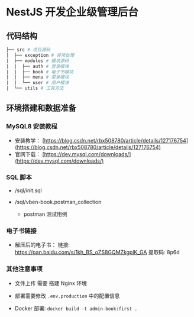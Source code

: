 # NestJS 开发企业级管理后台

## 代码结构
```bash
├── src # 项目源码
|  ├── exception # 异常处理
|  ├── modules # 模块源码
|  |  ├── auth # 登录模块
|  |  ├── book # 电子书模块
|  |  ├── menu # 菜单模块
|  |  └── user # 用户模块
|  └── utils # 工具方法
```

## 环境搭建和数据准备
### MySQL8 安装教程

- 安装教学：
[https://blog.csdn.net/rbx508780/article/details/127176754](https://blog.csdn.net/rbx508780/article/details/127176754)
- 官网下载：
[https://dev.mysql.com/downloads/](https://dev.mysql.com/downloads/)

### SQL 脚本

- /sql/init.sql

- /sql/vben-book.postman_collection

    - postman 测试用例

### 电子书链接

- 解压后的电子书：
链接: https://pan.baidu.com/s/1kh_BS_oZS8GQMZkgplK_GA 提取码: 8p6d

### 其他注意事项

- 文件上传 需要 搭建 Nginx 环境

- 部署需要修改 `.env.production` 中的配置信息

- Docker 部署: `docker build -t admin-book:first .`
